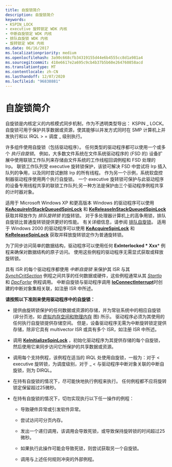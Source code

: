 ```yaml
---
title: 自旋锁简介
description: 自旋锁简介
keywords:
- KSPIN_LOCK
- executive 旋转锁定 WDK 内核
- 中断自旋锁定 WDK 内核
- 排队自旋锁 WDK 内核
- 旋转锁定 WDK 内核
ms.date: 06/16/2017
ms.localizationpriority: medium
ms.openlocfilehash: 3a90c668cfb34319155d44e6b4555cc8d1a981a4
ms.sourcegitcommit: 418e6617e2a695c9cb4b37b5b60e264760858acd
ms.translationtype: MT
ms.contentlocale: zh-CN
ms.lasthandoff: 12/07/2020
ms.locfileid: "96838881"
---
```

# <a name="introduction-to-spin-locks"></a>自旋锁简介





自旋锁是内核定义的内核模式同步机制，作为不透明类型导出： KSPIN \_ LOCK。 自旋锁可用于保护共享数据或资源，使其能够以并发方式同时在 SMP 计算机上并发执行和以 IRQL &gt; = 调度 \_ 级别执行。

许多组件使用自旋锁（包括驱动程序）。 任何类型的驱动程序都可以使用一个或多个 *执行自旋锁*。 例如，大多数文件系统在文件系统驱动程序的 (FSD 的) 设备扩展中使用联锁工作队列来存储由文件系统的工作线程回调例程和 FSD 处理的 Irp。 联锁工作队列受 executive 旋转锁保护，该锁可解决 FSD 中尝试将 Irp 插入队列的争用，以及同时尝试删除 Irp 的所有线程。 作为另一个示例，系统软盘控制器驱动程序使用两个执行自旋锁。 一个 executive 旋转锁可保护与此驱动程序的设备专用线程共享的联锁工作队列;另一种方法是保护由三个驱动程序例程共享的计时器对象。

适用于 Microsoft Windows XP 和更高版本 Windows 的驱动程序可以使用 [**KeAcquireInStackQueuedSpinLock**](/previous-versions/windows/hardware/drivers/ff551899(v=vs.85)) 和 [**KeReleaseInStackQueuedSpinLock**](/windows-hardware/drivers/ddi/wdm/nf-wdm-kereleaseinstackqueuedspinlock) 获取并释放作为 *排队旋转锁* 的旋转锁。 对于多处理器计算机上的高争用锁，排队自旋锁比普通旋转锁提供更好的性能。 有关详细信息，请参阅 [排队自旋锁](queued-spin-locks.md)。 适用于 Windows 2000 的驱动程序可以使用 [**KeAcquireSpinLock**](/windows-hardware/drivers/ddi/wdm/nf-wdm-keacquirespinlock) 和 [**KeReleaseSpinLock**](/windows-hardware/drivers/ddi/wdm/nf-wdm-kereleasespinlock) 获取并释放旋转锁定作为普通旋转锁。

为了同步访问简单的数据结构，驱动程序可以使用任何 **ExInterlocked * Xxx*** 例程来确保对数据结构的原子访问。 使用这些例程的驱动程序无需显式获取或释放旋转锁。

具有 ISR 的每个驱动程序都使用 *中断自旋锁* 来保护其 ISR 与其 [*SynchCritSection*](/windows-hardware/drivers/ddi/wdm/nc-wdm-ksynchronize_routine) 例程之间共享的任何数据或硬件，这些例程通常从其 [*StartIo*](/windows-hardware/drivers/ddi/wdm/nc-wdm-driver_startio) 和 [*DpcForIsr*](/windows-hardware/drivers/ddi/wdm/nc-wdm-io_dpc_routine) 例程调用。 中断自旋锁与驱动程序调用 [**IoConnectInterrupt**](/windows-hardware/drivers/ddi/wdm/nf-wdm-ioconnectinterrupt)时创建的中断对象集相关联，如注册 ISR 中所述。

**请按照以下准则来使用驱动程序中的自旋锁：**

-   提供由旋转锁保护的任何数据或资源的存储，并为常驻系统中的相应自旋锁 (非分页池，如 [虚拟内存空间和物理内存](overview-of-windows-memory-space.md) 图) 所示。 驱动程序必须为其使用的任何执行自旋锁提供存储空间。 但是，设备驱动程序无需为中断旋转锁定提供存储，除非它具有 multivector ISR 或具有多个 ISR，如注册 ISR 中所述。

-   调用 [**KeInitializeSpinLock**](/windows-hardware/drivers/ddi/wdm/nf-wdm-keinitializespinlock) ，初始化驱动程序为其提供存储的每个自旋锁，然后使用它来同步访问它所保护的共享数据或资源。

-   调用每个支持例程，该例程在适当的 IRQL 处使用自旋锁，一般为：对于 &lt; executive 旋转锁，为调度级别，对于 \_ &lt; 与驱动程序中断对象关联的中断自旋锁，则为 DIRQL。

-   在持有自旋锁的情况下，尽可能快地执行例程来执行。 任何例程都不应将旋转锁定保留超过25微秒。

-   在持有自旋锁的情况下，切勿实现执行以下任一操作的例程：

    -   导致硬件异常或引发软件异常。

    -   尝试访问可分页内存。

    -   发出一个递归调用，该调用会导致死锁，或导致保持旋转锁的时间超过25微秒。

    -   如果执行此操作可能会导致死锁，则尝试获取另一个自旋锁。

    -   调用与上述任何规则冲突的外部例程。

 

